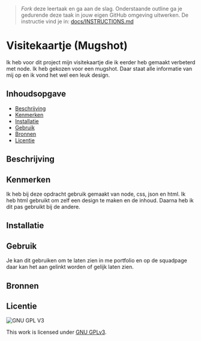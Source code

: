 > _Fork_ deze leertaak en ga aan de slag. Onderstaande outline ga je gedurende deze taak in jouw eigen GitHub omgeving uitwerken. De instructie vind je in: [docs/INSTRUCTIONS.md](docs/INSTRUCTIONS.md)

# Visitekaartje (Mugshot)
Ik heb voor dit project mijn visitekaartje die ik eerder heb gemaakt verbeterd met node. Ik heb gekozen voor een mugshot. Daar staat alle informatie van mij op en ik vond het wel een leuk design.

## Inhoudsopgave

  * [Beschrijving](#beschrijving)
  * [Kenmerken](#kenmerken)
  * [Installatie](#installatie)
  * [Gebruik](#gebruik)
  * [Bronnen](#bronnen)
  * [Licentie](#licentie)

## Beschrijving



<!-- In de Beschrijving staat hoe je project er uit ziet, hoe het werkt en wat je er mee kan. -->
<!-- Voeg een mooie poster visual toe 📸 -->
<!-- Voeg een link toe naar Github Pages 🌐-->

## Kenmerken

Ik heb bij deze opdracht gebruik gemaakt van node, css, json en html. Ik heb html gebruikt om zelf een design te maken en de inhoud. Daarna heb ik dit pas gebruikt bij de andere. 


<!-- Bij Kenmerken staat welke technieken zijn gebruikt en hoe. Wat is de HTML structuur? Wat zijn de belangrijkste dingen in CSS? Wat is er met Javascript gedaan en hoe? Misschien heb je een framwork of library gebruikt? -->

## Installatie

## Gebruik
Je kan dit gebruiken om te laten zien in me portfolio en op de squadpage daar kan het aan gelinkt worden of gelijk laten zien.
## Bronnen

## Licentie

![GNU GPL V3](https://www.gnu.org/graphics/gplv3-127x51.png)

This work is licensed under [GNU GPLv3](./LICENSE).
